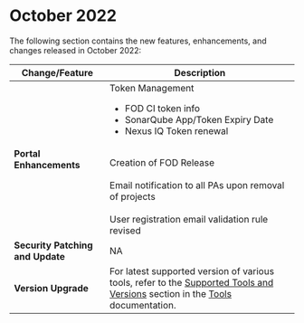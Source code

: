 # October 2022

The following section contains the new features, enhancements, and changes released in October 2022:

| Change/Feature |Description|
|---|---|
|**Portal Enhancements**|Token Management<ul><li>FOD CI token info</li><li>SonarQube App/Token Expiry Date</li><li>Nexus IQ Token renewal</li></ul><br>Creation of FOD Release<br><br>Email notification to all PAs upon removal of projects<br><br>User registration email validation rule revised|
|**Security Patching and Update**| NA|  
|**Version Upgrade**|For latest supported version of various tools, refer to the [Supported Tools and Versions](https://docs.developer.tech.gov.sg/docs/ship-hats-tools/tools-overview?id=supported-tools-and-versions) section in the [Tools](https://docs.developer.tech.gov.sg/docs/ship-hats-tools) documentation.|
